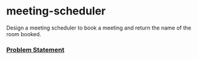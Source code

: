 # meeting-scheduler
Design a meeting scheduler to book a meeting and return the name of the room booked.
### [Problem Statement](/src/Problem+Statement.pdf)
